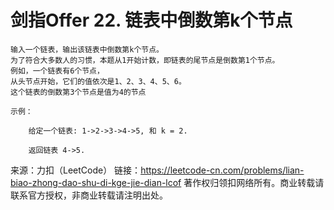 # 剑指Offer 22. 链表中倒数第k个节点

```
输入一个链表，输出该链表中倒数第k个节点。
为了符合大多数人的习惯，本题从1开始计数，即链表的尾节点是倒数第1个节点。
例如，一个链表有6个节点，
从头节点开始，它们的值依次是1、2、3、4、5、6。
这个链表的倒数第3个节点是值为4的节点
```

```
示例：

    给定一个链表: 1->2->3->4->5, 和 k = 2.
    
    返回链表 4->5.
```

来源：力扣（LeetCode）
链接：https://leetcode-cn.com/problems/lian-biao-zhong-dao-shu-di-kge-jie-dian-lcof
著作权归领扣网络所有。商业转载请联系官方授权，非商业转载请注明出处。